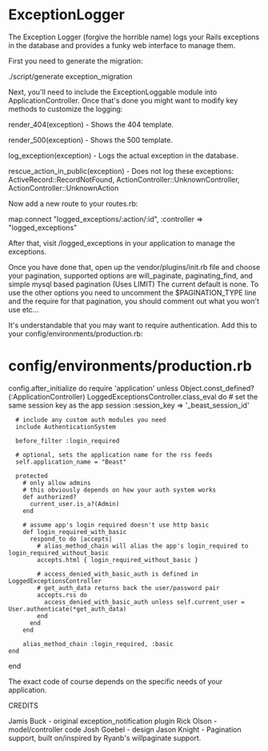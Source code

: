 ExceptionLogger
===============

The Exception Logger (forgive the horrible name) logs your Rails exceptions in the database and provides a funky web interface to manage them.

First you need to generate the migration:

  ./script/generate exception_migration

Next, you'll need to include the ExceptionLoggable module into ApplicationController.  Once that's done you might want to modify key methods to customize the logging:

  render_404(exception) - Shows the 404 template.
  
  render_500(exception) - Shows the 500 template.
  
  log_exception(exception) - Logs the actual exception in the database.
  
  rescue_action_in_public(exception) - Does not log these exceptions: ActiveRecord::RecordNotFound, ActionController::UnknownController, ActionController::UnknownAction

Now add a new route to your routes.rb:

  map.connect "logged_exceptions/:action/:id", :controller => "logged_exceptions"

After that, visit /logged_exceptions in your application to manage the exceptions.

Once you have done that, open up the vendor/plugins/init.rb file and choose your pagination,
supported options are will_paginate, paginating_find, and simple mysql based pagination (Uses LIMIT)
The current default is none. To use the other options you need to uncomment the $PAGINATION_TYPE line
and the require for that pagination, you should comment out what you won't use etc...

It's understandable that you may want to require authentication.  Add this to your config/environments/production.rb:

  # config/environments/production.rb
  config.after_initialize do
    require 'application' unless Object.const_defined?(:ApplicationController)
    LoggedExceptionsController.class_eval do
      # set the same session key as the app
      session :session_key => '_beast_session_id'
      
      # include any custom auth modules you need
      include AuthenticationSystem
      
      before_filter :login_required
      
      # optional, sets the application name for the rss feeds
      self.application_name = "Beast"
      
      protected
        # only allow admins
        # this obviously depends on how your auth system works
        def authorized?
          current_user.is_a?(Admin)
        end
        
        # assume app's login required doesn't use http basic
        def login_required_with_basic
          respond_to do |accepts|
            # alias_method_chain will alias the app's login_required to login_required_without_basic
            accepts.html { login_required_without_basic }
            
            # access_denied_with_basic_auth is defined in LoggedExceptionsController
            # get_auth_data returns back the user/password pair
            accepts.rss do
              access_denied_with_basic_auth unless self.current_user = User.authenticate(*get_auth_data)
            end
          end
        end
        
        alias_method_chain :login_required, :basic
    end
  end

The exact code of course depends on the specific needs of your application.

CREDITS

Jamis Buck  - original exception_notification plugin
Rick Olson  - model/controller code
Josh Goebel - design
Jason Knight - Pagination support, built on/inspired by Ryanb's willpaginate support.

